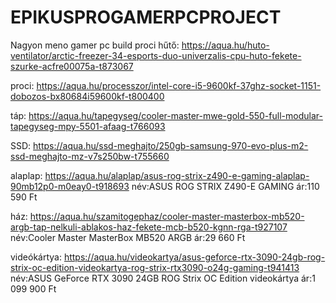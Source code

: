 # EPIKUSPROGAMERPCPROJECT
Nagyon meno gamer pc build 
proci hűtő:
https://aqua.hu/huto-ventilator/arctic-freezer-34-esports-duo-univerzalis-cpu-huto-fekete-szurke-acfre00075a-t873067

proci:
https://aqua.hu/processzor/intel-core-i5-9600kf-37ghz-socket-1151-dobozos-bx80684i59600kf-t800400

táp:
https://aqua.hu/tapegyseg/cooler-master-mwe-gold-550-full-modular-tapegyseg-mpy-5501-afaag-t766093

SSD:
https://aqua.hu/ssd-meghajto/250gb-samsung-970-evo-plus-m2-ssd-meghajto-mz-v7s250bw-t755660

alaplap:
https://aqua.hu/alaplap/asus-rog-strix-z490-e-gaming-alaplap-90mb12p0-m0eay0-t918693
név:ASUS ROG STRIX Z490-E GAMING
ár:110 590 Ft

ház:
https://aqua.hu/szamitogephaz/cooler-master-masterbox-mb520-argb-tap-nelkuli-ablakos-haz-fekete-mcb-b520-kgnn-rga-t927107
név:Cooler Master MasterBox MB520 ARGB
ár:29 660 Ft

videókártya:
https://aqua.hu/videokartya/asus-geforce-rtx-3090-24gb-rog-strix-oc-edition-videokartya-rog-strix-rtx3090-o24g-gaming-t941413
név:ASUS GeForce RTX 3090 24GB ROG Strix OC Edition videokártya
ár:1 099 900 Ft
